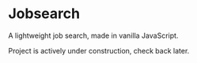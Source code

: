 # Jobsearch

A lightweight job search, made in vanilla JavaScript.

Project is actively under construction, check back later.

